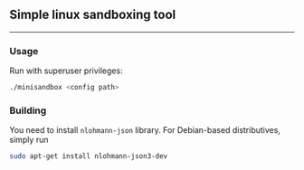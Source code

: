 ## Simple linux sandboxing tool
---
### Usage
Run with superuser privileges:
```bash
./minisandbox <config path>
```

### Building
You need to install `nlohmann-json` library. For Debian-based distributives, simply run
```bash
sudo apt-get install nlohmann-json3-dev
```